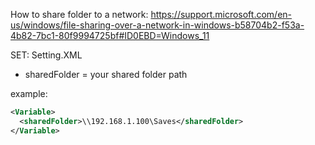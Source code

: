 How to share folder to a network: https://support.microsoft.com/en-us/windows/file-sharing-over-a-network-in-windows-b58704b2-f53a-4b82-7bc1-80f9994725bf#ID0EBD=Windows_11

SET:
Setting.XML
  - sharedFolder = your shared folder path

example: 
````xml
<Variable>
  <sharedFolder>\\192.168.1.100\Saves</sharedFolder>
</Variable>
````

